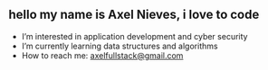 ## hello my name is Axel Nieves, i love to code 
- I’m interested in application development and cyber security
- I’m currently learning data structures and algorithms
- How to reach me: axelfullstack@gmail.com
